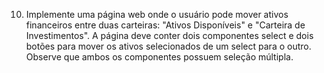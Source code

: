 10) Implemente uma página web onde o usuário pode mover ativos financeiros 
entre duas carteiras: "Ativos Disponíveis" e "Carteira de Investimentos". A página deve 
conter dois componentes select e dois botões para mover os ativos selecionados de um select para o outro. Observe que ambos os componentes possuem seleção 
múltipla.
